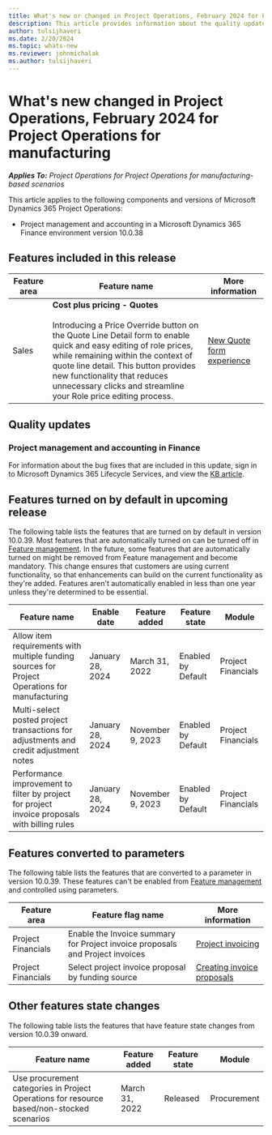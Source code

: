 ```yaml
---
title: What's new or changed in Project Operations, February 2024 for Project Operations for manufacturing
description: This article provides information about the quality updates that are available in the February 2024 release of Microsoft Dynamics 365 Project Operations for Project Operations for manufacturing.
author: tulsijhaveri
ms.date: 2/20/2024
ms.topic: whats-new
ms.reviewer: johnmichalak
ms.author: tulsijhaveri
---
```


# What's new changed in Project Operations, February 2024 for Project Operations for manufacturing

_**Applies To:** Project Operations for Project Operations for manufacturing-based scenarios_

This article applies to the following components and versions of Microsoft Dynamics 365 Project Operations:

- Project management and accounting in a Microsoft Dynamics 365 Finance environment version 10.0.38

## Features included in this release

| **Feature area** | **Feature name** | **More information** |
| --- | --- | --- |
| Sales | **Cost plus pricing - Quotes**<br><br>Introducing a Price Override button on the Quote Line Detail form to enable quick and easy editing of role prices, while remaining within the context of quote line detail. This button provides new functionality that reduces unnecessary clicks and streamline your Role price editing process. | [New Quote form experience](/dynamics365/project-operations/sales/quotes-new-form) |

## Quality updates
### Project management and accounting in Finance

For information about the bug fixes that are included in this update, sign in to Microsoft Dynamics 365 Lifecycle Services, and view the [KB article](https://fix.lcs.dynamics.com/Issue/Details?bugId=857683).

## Features turned on by default in upcoming release
The following table lists the features that are turned on by default in version 10.0.39. Most features that are automatically turned on can be turned off in [Feature management](/dynamics365/fin-ops-core/fin-ops/get-started/feature-management/feature-management-overview). In the future, some features that are automatically turned on might be removed from Feature management and become mandatory. This change ensures that customers are using current functionality, so that enhancements can build on the current functionality as they're added. Features aren't automatically enabled in less than one year unless they're determined to be essential. 

| **Feature name** | **Enable date** | **Feature added** | **Feature state** | **Module** |
| --- | --- | --- | --- | --- |
| Allow item requirements with multiple funding sources for Project Operations for manufacturing | January 28, 2024 | March 31, 2022 | Enabled by Default | Project Financials |
| Multi-select posted project transactions for adjustments and credit adjustment notes | January 28, 2024 | November 9, 2023 | Enabled by Default | Project Financials |
| Performance improvement to filter by project for project invoice proposals with billing rules | January 28, 2024 | November 9, 2023 | Enabled by Default | Project Financials |

## Features converted to parameters

The following table lists the features that are converted to a parameter in version 10.0.39. These features can't be enabled from [Feature management](/dynamics365/fin-ops-core/fin-ops/get-started/feature-management/feature-management-overview) and controlled using parameters.

| **Feature area** | **Feature flag name** | **More information** |
| --- | --- | --- |
| Project Financials | Enable the Invoice summary for Project invoice proposals and Project invoices | [Project invoicing](/dynamics365/finance/accounts-payable/project-invoicing) |
| Project Financials | Select project invoice proposal by funding source | [Creating invoice proposals](/dynamics365/finance/accounts-payable/project-invoicing#creating-invoice-proposals) |

## Other features state changes

The following table lists the features that have feature state changes from version 10.0.39 onward.

| **Feature name** | **Feature added** | **Feature state** | **Module** |
| --- | --- | --- | --- |
| Use procurement categories in Project Operations for resource based/non-stocked scenarios | March 31, 2022 | Released | Procurement |
